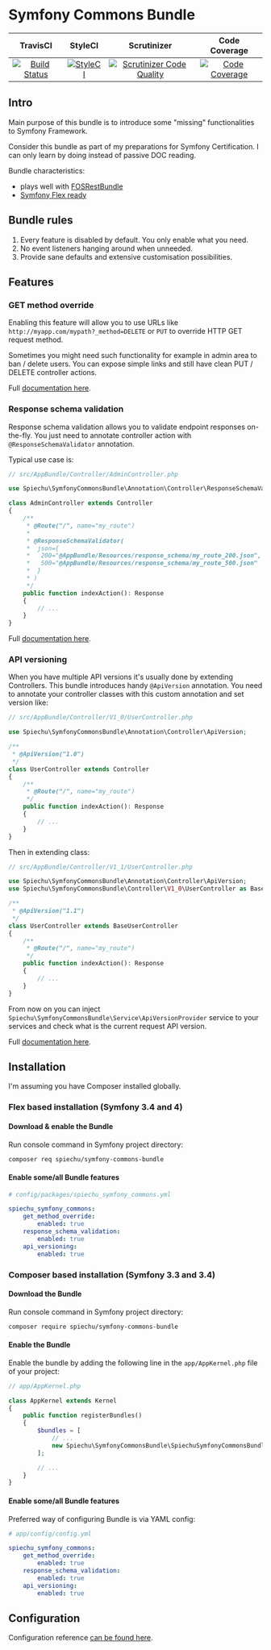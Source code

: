 # Symfony Commons Bundle

| TravisCI | StyleCI | Scrutinizer | Code Coverage |
|:--------:|:-------:|:-----------:|:-------------:|
| [![Build Status](https://travis-ci.org/spiechu/symfony-commons-bundle.svg?branch=master)](https://travis-ci.org/spiechu/symfony-commons-bundle) | [![StyleCI](https://styleci.io/repos/99513444/shield?style=flat)](https://styleci.io/repos/99513444) | [![Scrutinizer Code Quality](https://scrutinizer-ci.com/g/spiechu/symfony-commons-bundle/badges/quality-score.png?b=master)](https://scrutinizer-ci.com/g/spiechu/symfony-commons-bundle/?branch=master) | [![Code Coverage](https://scrutinizer-ci.com/g/spiechu/symfony-commons-bundle/badges/coverage.png?b=master)](https://scrutinizer-ci.com/g/spiechu/symfony-commons-bundle/?branch=master) |

## Intro

Main purpose of this bundle is to introduce some "missing" functionalities to Symfony Framework.

Consider this bundle as part of my preparations for Symfony Certification.
I can only learn by doing instead of passive DOC reading.

Bundle characteristics:
- plays well with [FOSRestBundle](https://github.com/FriendsOfSymfony/FOSRestBundle)
- [Symfony Flex ready](https://github.com/symfony/recipes-contrib/tree/master/spiechu/symfony-commons-bundle)

## Bundle rules

1. Every feature is disabled by default. You only enable what you need.
2. No event listeners hanging around when unneeded.
3. Provide sane defaults and extensive customisation possibilities.

## Features

### GET method override

Enabling this feature will allow you to use URLs like `http://myapp.com/mypath?_method=DELETE` or `PUT` to override HTTP GET request method.

Sometimes you might need such functionality for example in admin area to ban / delete users.
You can expose simple links and still have clean PUT / DELETE controller actions.

Full [documentation here](src/Resources/doc/get_method_override.md).

### Response schema validation

Response schema validation allows you to validate endpoint responses on-the-fly.
You just need to annotate controller action with `@ResponseSchemaValidator` annotation.

Typical use case is:

```php
// src/AppBundle/Controller/AdminController.php

use Spiechu\SymfonyCommonsBundle\Annotation\Controller\ResponseSchemaValidator;

class AdminController extends Controller
{
    /**
     * @Route("/", name="my_route")
     *
     * @ResponseSchemaValidator(
     *  json={
     *   200="@AppBundle/Resources/response_schema/my_route_200.json",
     *   500="@AppBundle/Resources/response_schema/my_route_500.json"
     *  }
     * )
     */
    public function indexAction(): Response
    {
        // ...
    }
}
```

Full [documentation here](src/Resources/doc/response_schema_validation.md).

### API versioning

When you have multiple API versions it's usually done by extending Controllers.
This bundle introduces handy `@ApiVersion` annotation.
You need to annotate your controller classes with this custom annotation and set version like:

```php
// src/AppBundle/Controller/V1_0/UserController.php

use Spiechu\SymfonyCommonsBundle\Annotation\Controller\ApiVersion;

/**
 * @ApiVersion("1.0")
 */
class UserController extends Controller
{
    /**
     * @Route("/", name="my_route")
     */
    public function indexAction(): Response
    {
        // ...
    }
}
```

Then in extending class:

```php
// src/AppBundle/Controller/V1_1/UserController.php

use Spiechu\SymfonyCommonsBundle\Annotation\Controller\ApiVersion;
use Spiechu\SymfonyCommonsBundle\Controller\V1_0\UserController as BaseUserController;

/**
 * @ApiVersion("1.1")
 */
class UserController extends BaseUserController
{
    /**
     * @Route("/", name="my_route")
     */
    public function indexAction(): Response
    {
        // ...
    }
}
```

From now on you can inject `Spiechu\SymfonyCommonsBundle\Service\ApiVersionProvider` service to your services and check what is the current request API version.

Full [documentation here](src/Resources/doc/api_versioning.md).

## Installation

I'm assuming you have Composer installed globally.

### Flex based installation (Symfony 3.4 and 4)

#### Download & enable the Bundle

Run console command in Symfony project directory:

```bash
composer req spiechu/symfony-commons-bundle
```

#### Enable some/all Bundle features

```yaml
# config/packages/spiechu_symfony_commons.yml

spiechu_symfony_commons:
    get_method_override:
        enabled: true
    response_schema_validation:
        enabled: true
    api_versioning:
        enabled: true
```

### Composer based installation (Symfony 3.3 and 3.4)

#### Download the Bundle

Run console command in Symfony project directory:

```bash
composer require spiechu/symfony-commons-bundle
```

#### Enable the Bundle

Enable the bundle by adding the following line in the `app/AppKernel.php` file of your project:

```php
// app/AppKernel.php

class AppKernel extends Kernel
{
    public function registerBundles()
    {
        $bundles = [
            // ...
            new Spiechu\SymfonyCommonsBundle\SpiechuSymfonyCommonsBundle(),
        ];

        // ...
    }
}
```

#### Enable some/all Bundle features

Preferred way of configuring Bundle is via YAML config:

```yaml
# app/config/config.yml

spiechu_symfony_commons:
    get_method_override:
        enabled: true
    response_schema_validation:
        enabled: true
    api_versioning:
        enabled: true
```

## Configuration

Configuration reference [can be found here](src/Resources/doc/configuration_reference.md).
